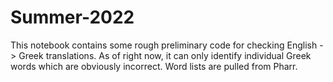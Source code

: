 # Summer-2022

This notebook contains some rough preliminary code for checking English -> Greek translations. As of right now, it can only identify individual Greek words which are obviously incorrect. Word lists are pulled from Pharr.
